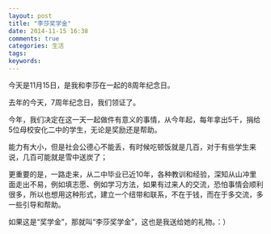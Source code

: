 ```yaml
---
layout: post
title: "李莎奖学金"
date: 2014-11-15 16:38
comments: true
categories: 生活 
tags: 
keywords: 
---
```


今天是11月15日，是我和李莎在一起的8周年纪念日。

去年的今天，7周年纪念日，我们领证了。

今年，我们决定在这一天一起做件有意义的事情，从今年起，每年拿出5千，捐给5位母校安化二中的学生，无论是奖励还是帮助。

能力有大小，但是社会公德心不能丢，有时候吃顿饭就是几百，对于有些学生来说，几百可能就是雪中送炭了；

更重要的是，一路走来，从二中毕业已近10年，各种教训和经验，深知从山冲里面走出不易，例如填志愿、例如学习方法，如果有过来人的交流，恐怕事情会顺利很多，所以也想用这种形式，建立一个纽带和联系，不在于钱，而在于多交流，多一些引导和帮助。

如果这是“奖学金”，那就叫“李莎奖学金”，这也是我送给她的礼物。：）
